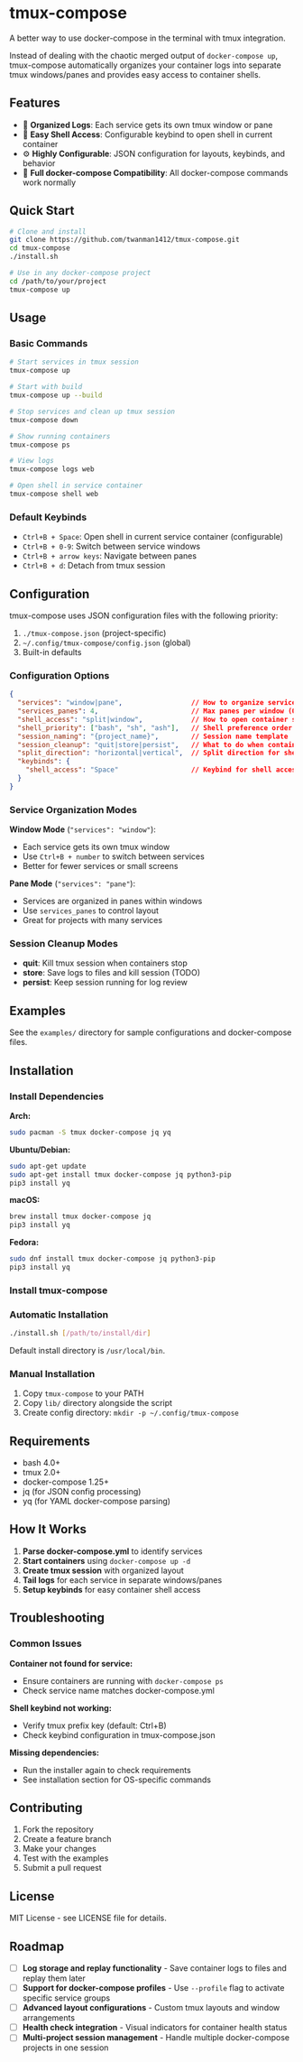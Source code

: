 # tmux-compose

A better way to use docker-compose in the terminal with tmux integration.

Instead of dealing with the chaotic merged output of `docker-compose up`, tmux-compose automatically organizes your container logs into separate tmux windows/panes and provides easy access to container shells.

## Features

- 🚀 **Organized Logs**: Each service gets its own tmux window or pane
- 🔧 **Easy Shell Access**: Configurable keybind to open shell in current container
- ⚙ **Highly Configurable**: JSON configuration for layouts, keybinds, and behavior
- 🔄 **Full docker-compose Compatibility**: All docker-compose commands work normally

## Quick Start

```bash
# Clone and install
git clone https://github.com/twanman1412/tmux-compose.git
cd tmux-compose
./install.sh

# Use in any docker-compose project
cd /path/to/your/project
tmux-compose up
```

## Usage

### Basic Commands

```bash
# Start services in tmux session
tmux-compose up

# Start with build
tmux-compose up --build

# Stop services and clean up tmux session
tmux-compose down

# Show running containers
tmux-compose ps

# View logs
tmux-compose logs web

# Open shell in service container
tmux-compose shell web
```

### Default Keybinds

- `Ctrl+B + Space`: Open shell in current service container (configurable)
- `Ctrl+B + 0-9`: Switch between service windows
- `Ctrl+B + arrow keys`: Navigate between panes
- `Ctrl+B + d`: Detach from tmux session

## Configuration

tmux-compose uses JSON configuration files with the following priority:

1. `./tmux-compose.json` (project-specific)
2. `~/.config/tmux-compose/config.json` (global)
3. Built-in defaults

### Configuration Options

```json
{
  "services": "window|pane",                 // How to organize services
  "services_panes": 4,                       // Max panes per window (0 = unlimited)
  "shell_access": "split|window",            // How to open container shells
  "shell_priority": ["bash", "sh", "ash"],   // Shell preference order
  "session_naming": "{project_name}",        // Session name template
  "session_cleanup": "quit|store|persist",   // What to do when containers stop
  "split_direction": "horizontal|vertical",  // Split direction for shells
  "keybinds": {
    "shell_access": "Space"                  // Keybind for shell access
  }
}
```

### Service Organization Modes

**Window Mode** (`"services": "window"`):
- Each service gets its own tmux window
- Use `Ctrl+B + number` to switch between services
- Better for fewer services or small screens

**Pane Mode** (`"services": "pane"`):
- Services are organized in panes within windows
- Use `services_panes` to control layout
- Great for projects with many services

### Session Cleanup Modes

- **quit**: Kill tmux session when containers stop
- **store**: Save logs to files and kill session (TODO)
- **persist**: Keep session running for log review

## Examples

See the `examples/` directory for sample configurations and docker-compose files.

## Installation

### Install Dependencies

**Arch:**
```bash
sudo pacman -S tmux docker-compose jq yq
```

**Ubuntu/Debian:**
```bash
sudo apt-get update
sudo apt-get install tmux docker-compose jq python3-pip
pip3 install yq
```

**macOS:**
```bash
brew install tmux docker-compose jq
pip3 install yq
```

**Fedora:**
```bash
sudo dnf install tmux docker-compose jq python3-pip
pip3 install yq
```

### Install tmux-compose

### Automatic Installation

```bash
./install.sh [/path/to/install/dir]
```

Default install directory is `/usr/local/bin`.

### Manual Installation

1. Copy `tmux-compose` to your PATH
2. Copy `lib/` directory alongside the script
3. Create config directory: `mkdir -p ~/.config/tmux-compose`

## Requirements

- bash 4.0+
- tmux 2.0+
- docker-compose 1.25+
- jq (for JSON config processing)
- yq (for YAML docker-compose parsing)

## How It Works

1. **Parse docker-compose.yml** to identify services
2. **Start containers** using `docker-compose up -d`
3. **Create tmux session** with organized layout
4. **Tail logs** for each service in separate windows/panes
5. **Setup keybinds** for easy container shell access

## Troubleshooting

### Common Issues

**Container not found for service:**
- Ensure containers are running with `docker-compose ps`
- Check service name matches docker-compose.yml

**Shell keybind not working:**
- Verify tmux prefix key (default: Ctrl+B)
- Check keybind configuration in tmux-compose.json

**Missing dependencies:**
- Run the installer again to check requirements
- See installation section for OS-specific commands

## Contributing

1. Fork the repository
2. Create a feature branch
3. Make your changes
4. Test with the examples
5. Submit a pull request

## License

MIT License - see LICENSE file for details.

## Roadmap

- [ ] **Log storage and replay functionality** - Save container logs to files and replay them later
- [ ] **Support for docker-compose profiles** - Use `--profile` flag to activate specific service groups
- [ ] **Advanced layout configurations** - Custom tmux layouts and window arrangements
- [ ] **Health check integration** - Visual indicators for container health status
- [ ] **Multi-project session management** - Handle multiple docker-compose projects in one session
